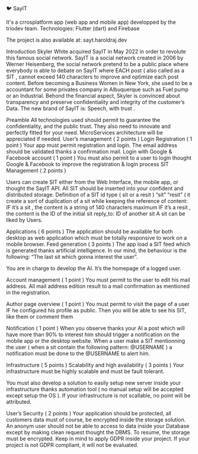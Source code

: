 🐦
SayIT

It's a crrosplatform app (web app and mobile app) developped by the triodev team. 
Technologies: Flutter (dart) and Firebase

The project is also available at: sayt.haroldraj.dev



Introduction
Skyler White acquired SayIT in May 2022 in order to revolute this famous social
network.
SayIT is a social network created in 2006 by Werner Heisenberg, the social network
pretend to be a public place where everybody is able to debate on SayIT where EACH
post ( also called as a SIT , cannot exceed 140 characters to improve and optimize
each post content.
Before becoming a Business Women in New York, she used to be a accountant for
some privates company in Albuquerque such as Fuel pump or an Industrial.
Behond the financial aspect, Skyler is convinced about transparency and preserve
confidentiality and integrity of the customer’s Data.
The new brand of SayIT is: Speech, with trust
 .

Preamble
All technologies used should permit to guarantee the confidentiality, and the public trust.
They also need to innovate and perfectly fitted for your need.
MicroServices architecture will be appreciated if needed.
User’s management ( 2 points )
Login Registration ( 1 point )
Your app must permit registration and login.
The email address should be validated thanks a confirmation mail.
Login with Google & Facebook account ( 1 point )
You must also permit to a user to login thought Google & Facebook to improve the
registration & login process
SIT Management ( 2 points )

Users can create SIT either from the Web Interface, the mobile app, or thought the
SayIT API.
All SIT should be inserted into your confident and distributed storage.
Definition of a
 SIT
      id
      type ( sit or a resit )
      “sit”
      “resit” ( it create a sort of duplication of a
       sit
       while keeping the reference of
      content:
      IF it’s a
       sit
       , the content is a string of 140 characters maximum
      IF it’s a
       resit
       , the content is the ID of the initial
       sit
      reply_to: ID of another
       sit
      A sit can be liked by Users.
      
      
Applications ( 6 points )
The application should be available for both desktop as web application which must be
totally responsive to work on a mobile browser.
Feed generation ( 3 points )
The app load a SIT feed which is generated thanks artificial intelligence.
In our mind, the behaviour is the following: “The last sit which gonna interest the user”.

 
You are in charge to develop the AI.
It’s the homepage of a logged user.

Account management ( 1 point )
You must permit to the user to edit his mail address.
All mail address edition result to a mail confirmation as mentioned in the registration.

Author page overview ( 1 point )
You must permit to visit the page of a user IF he configured his profile as public.
Then you will be able to see his SIT, like them or comment them

Notification ( 1 point )
When you observe thanks your AI a post which will have more than 90% to interest him
should trigger a notification on the mobile app or the desktop website.
When a user make a SIT mentionning the user ( when a sit contain the following
pattern: @USERNAME ) a notification must be done to the @USERNAME to alert him.

Infrastructure ( 5 points )
Scalability and high availability ( 3 points )
Your infrastructure must be highly scalable and must be fault tolerant.


You must also develop a solution to easily setup new server inside your infrastructure
thanks automation tool ( no manual setup will be accepted except setup the OS ).
If your infrastructure is not scallable, no point will be attributed.

User’s Security ( 2 points )
Your application should be protected, all customers data must of course, be encrypted
inside the storage solution.
An anonym user should not be able to access to data inside your Database except by
making clean request thought the DBMS.
To resume, the storage must be encrypted.
Keep in mind to apply GDPR inside your project.
If your project is not GDPR compliant, it will not be evaluated.



